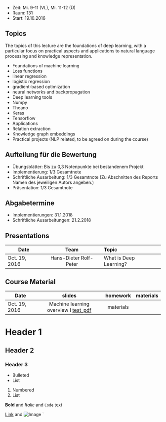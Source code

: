 - Zeit: Mi. 9-11 (VL), Mi. 11-12 (Ü)
- Raum: 131
- Start: 19.10.2016

## Topics

The topics of this lecture are the foundations of deep learning, with a particular focus on practical aspects and applications to natural language processing and knowledge representation.

- Foundations of machine learning
- Loss functions
- linear regression
- logistic regression
- gradient-based optimization
- neural networks and backpropagation
- Deep learning tools
- Numpy
- Theano
- Keras
- Tensorflow
- Applications
- Relation extraction
- Knowledge graph embeddings
- Practical projects (NLP related, to be agreed on during the course)


## Aufteilung für die Bewertung

- Übungsblätter: Bis zu 0,3 Notenpunkte bei bestandenem Projekt
- Implementierung: 1/3 Gesamtnote 
- Schriftliche Ausarbeitung: 1/3 Gesamtnote (Zu Abschnitten des Reports Namen des jeweiligen Autors angeben.)
- Präsentation: 1/3 Gesamtnote

## Abgabetermine
- Implementierungen: 31.1.2018
- Schriftliche Ausarbeitungen: 21.2.2018

## Presentations

| Date | Team | Topic |
|----------|:-------------:|:------|
| Oct. 19, 2016 | Hans-Dieter Rolf-Peter | What is Deep Learning? |

## Course Material

| Date | slides | homework | materials |
|----------|:-------------:|:------:|:-----------------------------------------------------|
| Oct. 19, 2016 | Machine learning overview I [test_pdf](https://github.com/dl-nlp/dl-nlp.github.io/blob/master/1503.02531.pdf) | materials |
 



# Header 1
## Header 2
### Header 3

- Bulleted
- List

1. Numbered
2. List

**Bold** and _Italic_ and `Code` text

[Link](url) and ![Image](src)
`

